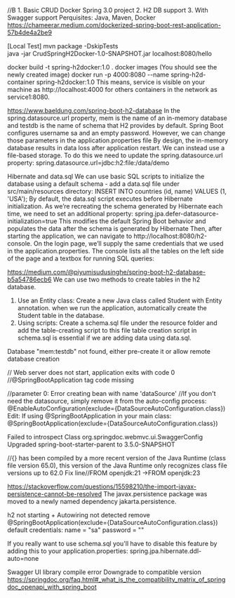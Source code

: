 //B 1. Basic CRUD Docker Spring 3.0 project 2. H2 DB support 3. With Swagger support
Perquisites: Java, Maven, Docker
https://chameerar.medium.com/dockerized-spring-boot-rest-application-57b4de4a2be9

[Local Test]
mvn package -DskipTests  
java -jar CrudSpringH2Docker-1.0-SNAPSHOT.jar
localhost:8080/hello

docker build -t spring-h2docker:1.0 .
docker images (You should see the newly created image)
docker run -p 4000:8080 --name spring-h2d-container spring-h2docker:1.0
This means, service is visible on your machine as http://localhost:4000 for others containers in the network as service1:8080.

https://www.baeldung.com/spring-boot-h2-database
In the spring.datasource.url property, mem is the name of an in-memory database and testdb is the name of schema that H2
provides by default. Spring Boot configures username sa and an empty password. However, we can change those parameters in the application.properties file
By design, the in-memory database results in data loss after application restart. We can instead use a file-based storage.
To do this we need to update the spring.datasource.url property: spring.datasource.url=jdbc:h2:file:/data/demo

Hibernate and data.sql
We can use basic SQL scripts to initialize the database using a default schema - add a data.sql file under src/main/resources directory:
INSERT INTO countries (id, name) VALUES (1, 'USA');
By default, the data.sql script executes before Hibernate initialization. As we’re recreating the schema generated by
Hibernate each time, we need to set an additional property: spring.jpa.defer-datasource-initialization=true
This modifies the default Spring Boot behavior and populates the data after the schema is generated by Hibernate
Then, after starting the application, we can navigate to http://localhost:8080/h2-console.
On the login page, we’ll supply the same credentials that we used in the application.properties.
The console lists all the tables on the left side of the page and a textbox for running SQL queries:

https://medium.com/@piyumisudusinghe/spring-boot-h2-database-b5a54786ecb6
We can use two methods to create tables in the h2 database.
1. Use an Entity class: Create a new Java class called Student with Entity annotation. when we run the application, automatically create the Student table in the database.
2. Using scripts: Create a schema.sql file under the resource folder and add the table-creating script to this file
   table creation script in schema.sql is essential if we are adding data using data.sql.

Database "mem:testdb" not found, either pre-create it or allow remote database creation

// Web server does not start, application exits with code 0
//@SpringBootApplication tag code missing

//parameter 0: Error creating bean with name 'dataSource'
//If you don't need the datasource, simply remove it from the auto-config process:
@EnableAutoConfiguration(exclude={DataSourceAutoConfiguration.class})
Edit: If using @SpringBootApplication in your main class:
@SpringBootApplication(exclude={DataSourceAutoConfiguration.class})

Failed to introspect Class org.springdoc.webmvc.ui.SwaggerConfig
Upgraded spring-boot-starter-parent to 3.5.0-SNAPSHOT

//{} has been compiled by a more recent version of the Java Runtime (class file version 65.0), this version of the Java Runtime only recognizes class file versions up to 62.0
Fix line//FROM openjdk:21 ->FROM openjdk:23

https://stackoverflow.com/questions/15598210/the-import-javax-persistence-cannot-be-resolved
The javax.persistence package was moved to a newly named dependency jakarta.persistence.

h2 not starting + Autowiring not detected
remove @SpringBootApplication(exclude={DataSourceAutoConfiguration.class})
default credentials: name = "sa" password = ""

If you really want to use schema.sql you'll have to disable this feature by adding this to your application.properties:
spring.jpa.hibernate.ddl-auto=none

Swagger UI library compile error
Downgrade to compatible version https://springdoc.org/faq.html#_what_is_the_compatibility_matrix_of_springdoc_openapi_with_spring_boot
